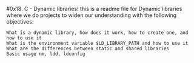 #0x18. C - Dynamic libraries!
this is a readme file for Dynamic libraries where we do projects to widen 
our understanding with  the following objectives:
	
	What is a dynamic library, how does it work, how to create one, and how to use it
	What is the environment variable $LD_LIBRARY_PATH and how to use it
	What are the differences between static and shared libraries
	Basic usage nm, ldd, ldconfig
